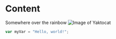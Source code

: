 # Content
Somewhere over the rainbow
![Image of Yaktocat](https://octodex.github.com/images/yaktocat.png)
``` javascript
var myVar = "Hello, world!";
```
